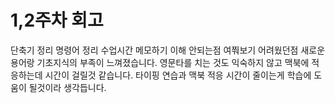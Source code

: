 # 1,2주차 회고

단축기 정리
명령어 정리
수업시간 메모하기
이해 안되는점 여쭤보기
어려웠던점
새로운 용어랑 기초지식의 부족이 느껴졌습니다.
영문타를 치는 것도 익숙하지 않고 맥북에 적응하는데 시간이 걸릴것 같습니다.
타이핑 연습과 맥북 적응 시간이 줄이는게 학습에 도움이 될것이라 생각듭니다.
